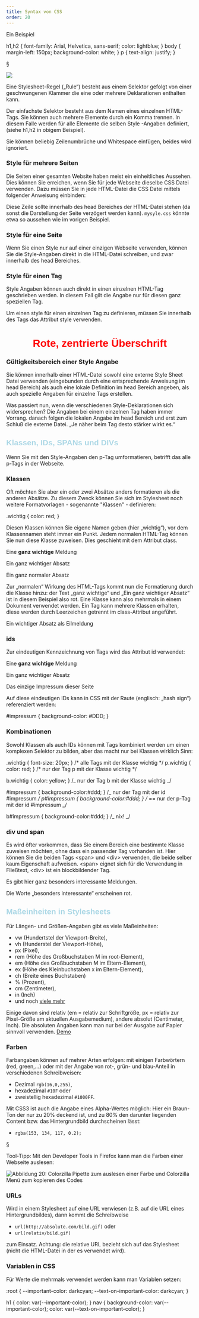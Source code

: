 ```yaml
---
title: Syntax von CSS
order: 20
---
```


Ein Beispiel

<css caption="Die Datei fh.css">
h1,h2 {
  font-family: Arial, Helvetica, sans-serif;
  color: lightblue;
}
body {
  margin-left: 150px;
  background-color: white;
}
p {
  text-align: justify;
}
</css>

§

![](/images/css/rules-declarations.png)

Eine Stylesheet-Regel („Rule“) besteht aus einem Selektor gefolgt von einer geschwungenen Klammer die eine oder mehrere Deklarationen enthalten kann.

Der einfachste Selektor besteht aus dem Namen eines einzelnen HTML-Tags. Sie können auch mehrere Elemente durch ein Komma trennen. In diesem Falle werden für alle Elemente die selben Style -Angaben definiert, (siehe h1,h2 in obigem Beispiel).

Sie können beliebig Zeilenumbrüche und Whitespace einfügen, beides wird ignoriert.

### Style für mehrere Seiten

Die Seiten einer gesamten Website haben meist ein einheitliches Aussehen. Dies können Sie erreichen, wenn Sie für jede Webseite dieselbe CSS Datei verwenden. Dazu müssen Sie in jede HTML-Datei die CSS Datei mittels folgender Anweisung einbinden:

<htmlcode>
<link rel="stylesheet" href="mystyle.css">
</htmlcode>

Diese Zeile sollte innerhalb des head Bereiches der HTML-Datei stehen (da sonst die Darstellung der Seite verzögert werden kann). `mysyle.css` könnte etwa so aussehen wie im vorigen Beispiel.

### Style für eine Seite

Wenn Sie einen Style nur auf einer einzigen Webseite verwenden, können Sie die Style-Angaben direkt in die HTML-Datei schreiben, und zwar innerhalb des head Bereiches.

<htmlcode>
<style>
  h1,h2 {
    font-family: Arial, Helvetica, sans-serif;
    color: lightblue
  }
</style>
</htmlcode>

### Style für einen Tag

Style Angaben können auch direkt in einen einzelnen HTML-Tag geschrieben werden. In diesem Fall gilt die Angabe nur für diesen ganz speziellen Tag.

Um einen style für einen einzelnen Tag zu definieren, müssen Sie innerhalb des Tags das Attribut style verwenden.

<htmlcode>
<h1 style="color:red; text-align:center;">Rote, zentrierte Überschrift</h1>
</htmlcode>

### Gültigkeitsbereich einer Style Angabe

Sie können innerhalb einer HTML-Datei sowohl eine externe Style Sheet Datei verwenden (eingebunden durch eine entsprechende Anweisung im head Bereich) als auch eine lokale Definition im head Bereich angeben, als auch spezielle Angaben für einzelne Tags erstellen.

Was passiert nun, wenn die verschiedenen Style-Deklarationen sich widersprechen? Die Angaben bei einem einzelnen Tag haben immer Vorrang. danach folgen die lokalen Angabe im head Bereich und erst zum Schluß die externe Datei. „Je näher beim Tag desto stärker wirkt es.“

## Klassen, IDs, SPANs und DIVs

Wenn Sie mit den Style-Angaben den p-Tag umformatieren, betrifft das alle p-Tags in der Webseite.

### Klassen

Oft möchten Sie aber ein oder zwei Absätze anders formatieren als die anderen Absätze. Zu diesem Zweck können Sie sich im Stylesheet noch weitere Formatvorlagen - sogenannte "Klassen" - definieren:

<css>
.wichtig { color: red; }
</css>

Diesen Klassen können Sie eigene Namen geben (hier „wichtig“), vor dem Klassennamen steht immer ein Punkt. Jedem normalen HTML-Tag können Sie nun diese Klasse zuweisen. Dies geschieht mit dem Attribut class.

<htmlcode>
<p>Eine <b class="wichtig">ganz wichtige</b> Meldung</p>
<p class="wichtig">Ein ganz wichtiger Absatz</p>
<p>Ein ganz normaler Absatz</p>
</htmlcode>

Zur „normalen“ Wirkung des HTML-Tags kommt nun die Formatierung durch die Klasse hinzu: der Text „ganz wichtige“ und „Ein ganz wichtiger Absatz“ ist in diesem Beispiel also rot. Eine Klasse kann also mehrmals in einem Dokument verwendet werden. Ein Tag kann mehrere Klassen erhalten, diese werden durch Leerzeichen getrennt im class-Attribut angeführt.

<htmlcode>
<p class="wichtig eilmeldung">Ein wichtiger Absatz als Eilmeldung</p>
</htmlcode>

### ids

Zur eindeutigen Kennzeichnung von Tags wird das Attribut id verwendet:

<htmlcode>
<p>Eine <b class="wichtig">ganz wichtige</b> Meldung</p>
<p class="wichtig">Ein ganz wichtiger Absatz</p>
<p id="impressum">Das einzige Impressum dieser Seite</p>
</htmlcode>

Auf diese eindeutigen IDs kann in CSS mit der Raute (englisch: „hash sign“) referenziert werden:

<css>
#impressum { background-color: #DDD; }
</css>

### Kombinationen

Sowohl Klassen als auch IDs können mit Tags kombiniert werden um einen komplexen Selektor zu bilden, aber das macht nur bei Klassen wirklich Sinn:

<css>
.wichtig { font-size: 20px; }     /* alle Tags mit der Klasse wichtig     */
p.wichtig { color: red;    }     /* nur der Tag p mit der Klasse wichtig */

b.wichtig { color: yellow; } /_ nur der Tag b mit der Klasse wichtig _/

#impressum { background-color:#ddd; } /_ nur der Tag mit der id #impressum _/
p#impressum { background-color:#ddd; } /_ == nur der p-Tag mit der id #impressum _/

b#impressum { background-color:#ddd; } /_ nix! _/
</css>

### div und span

Es wird öfter vorkommen, dass Sie einem Bereich eine bestimmte Klasse zuweisen möchten, ohne dass ein passender Tag vorhanden ist. Hier können Sie die beiden Tags &lt;span&gt; und &lt;div&gt; verwenden, die beide selber kaum Eigenschaft aufweisen. &lt;span&gt; eignet sich für die Verwendung in Fließtext, &lt;div&gt; ist ein blockbildender Tag.

<htmlcode>
<p>Es gibt hier ganz <span class="wichtig">besonders interessante</span> Meldungen.</p>
</htmlcode>

Die Worte „besonders interessante“ erscheinen rot.

## Maßeinheiten in Stylesheets

Für Längen- und Größen-Angaben gibt es viele Maßeinheiten:

- vw (Hundertstel der Viewport-Breite),
- vh (Hunderstel der Viewport-Höhe),
- px (Pixel),
- rem (Höhe des Großbuchstaben M im root-Element),
- em (Höhe des Großbuchstaben M im Eltern-Element),
- ex (Höhe des Kleinbuchstaben x im Eltern-Element),
- ch (Breite eines Buchstaben)
- % (Prozent),
- cm (Zentimeter),
- in (Inch)
- und noch [viele mehr](https://developer.mozilla.org/de/docs/Web/CSS/length)

Einige davon sind relativ (em = relativ zur Schriftgröße, px = relativ zur Pixel-Größe am aktuellen Ausgabemedium), andere absolut (Centimeter, Inch). Die absoluten Angaben kann man nur bei der Ausgabe auf Papier sinnvoll verwenden. [Demo](/images/css-masse.html)

### Farben

Farbangaben können auf mehrer Arten erfolgen: mit einigen Farbwörtern (red, green,…) oder mit der Angabe von rot-, grün- und blau-Anteil in verschiedenen Schreibweisen:

- Dezimal `rgb(16,0,255)`,
- hexadezimal `#10F` oder
- zweistellig hexadezimal `#1000FF`.

Mit CSS3 ist auch die Angabe eines Alpha-Wertes möglich: Hier ein Braun-Ton der nur zu 20% deckend ist, und zu 80% den darunter liegenden Content bzw. das Hintergrundbild durchscheinen lässt:

- `rgba(153, 134, 117, 0.2);`

§

Tool-Tipp: Mit den Developer Tools in Firefox kann man die Farben einer Webseite auslesen:

![Abbildung 20: Colorzilla Pipette zum auslesen einer Farbe und Colorzilla Menü zum kopieren des Codes](/images/css/pipette.png)

### URLs

Wird in einem Stylesheet auf eine URL verwiesen (z.B. auf die URL eines Hintergrundbildes), dann kommt die Schreibweise

- `url(http://absolute.com/bild.gif)` oder
- `url(relativ/bild.gif)`

zum Einsatz. Achtung: die relative URL bezieht sich auf das Stylesheet (nicht die HTML-Datei in der es verwendet wird).

### Variablen in CSS

Für Werte die mehrmals verwendet werden kann man Variablen setzen:

<css>
:root {
  --important-color: darkcyan;
  --text-on-important-color: darkcyan;
}

h1 {
color: var(--important-color);
}
nav {
background-color: var(--important-color);
color: var(--text-on-important-color);
}
</css>
